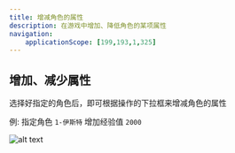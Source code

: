 ```yaml
---
title: 增减角色的属性
description: 在游戏中增加、降低角色的某项属性
navigation:
    applicationScope: [199,193,1,325]
---
```


## 增加、减少属性

选择好指定的角色后，即可根据操作的下拉框来增减角色的属性

例: 指定角色 `1-伊斯特` 增加经验值 `2000`

![alt text](https://assbak.gcw.wiki/gcw/image/zh_hans/commands/actor/changeactorattributes/image.png)
